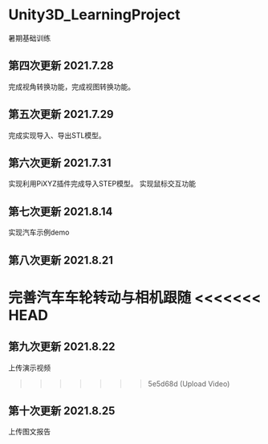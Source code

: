 # Unity3D_LearningProject
暑期基础训练

## 第四次更新 2021.7.28
完成视角转换功能，完成视图转换功能。
## 第五次更新 2021.7.29
完成实现导入、导出STL模型。
## 第六次更新 2021.7.31
实现利用PiXYZ插件完成导入STEP模型。
实现鼠标交互功能
## 第七次更新 2021.8.14
实现汽车示例demo
## 第八次更新 2021.8.21
完善汽车车轮转动与相机跟随
<<<<<<< HEAD
=======
## 第九次更新 2021.8.22
上传演示视频
>>>>>>> 5e5d68d (Upload Video)
## 第十次更新 2021.8.25
上传图文报告
